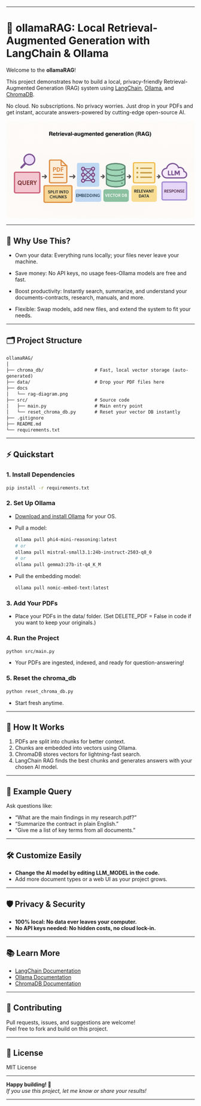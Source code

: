 
---

# 🚀 ollamaRAG: Local Retrieval-Augmented Generation with LangChain & Ollama

Welcome to the **ollamaRAG**!  

This project demonstrates how to build a local, privacy-friendly Retrieval-Augmented Generation (RAG) system using [LangChain](https://www.langchain.com/), [Ollama](https://ollama.com/), and [ChromaDB](https://www.trychroma.com/).  

No cloud. No subscriptions. No privacy worries.
Just drop in your PDFs and get instant, accurate answers-powered by cutting-edge open-source AI.

![RAG System Diagram](docs/rag-diagram.png)

---

## 🌟 Why Use This?
- Own your data: Everything runs locally; your files never leave your machine.

- Save money: No API keys, no usage fees-Ollama models are free and fast.

- Boost productivity: Instantly search, summarize, and understand your documents-contracts, research, manuals, and more.

- Flexible: Swap models, add new files, and extend the system to fit your needs.

---

## 🗂️ Project Structure

```
ollamaRAG/
│
├── chroma_db/                   # Fast, local vector storage (auto-generated)
├── data/                        # Drop your PDF files here
├── docs
│   └── rag-diagram.png
├── src/                         # Source code
│   ├── main.py                  # Main entry point
│   └── reset_chroma_db.py       # Reset your vector DB instantly
├── .gitignore
├── README.md
└── requirements.txt
```

---

## ⚡ Quickstart

### 1. **Install Dependencies**

```bash
pip install -r requirements.txt
```

### 2. **Set Up Ollama**

- [Download and install Ollama](https://ollama.com/download) for your OS.

- Pull a model:
  ```bash
  ollama pull phi4-mini-reasoning:latest
  # or
  ollama pull mistral-small3.1:24b-instruct-2503-q8_0
  # or
  ollama pull gemma3:27b-it-q4_K_M
  ```
- Pull the embedding model:
  ```bash
  ollama pull nomic-embed-text:latest
  ```

### 3. **Add Your PDFs**

- Place your PDFs in the data/ folder.
(Set DELETE_PDF = False in code if you want to keep your originals.)

### 4. **Run the Project**

```bash
python src/main.py
```
- Your PDFs are ingested, indexed, and ready for question-answering!


### 5. **Reset the chroma_db**
```bash
python reset_chroma_db.py
```
- Start fresh anytime.


---

## 🧠 How It Works
1. PDFs are split into chunks for better context.
2. Chunks are embedded into vectors using Ollama.
3. ChromaDB stores vectors for lightning-fast search.
4. LangChain RAG finds the best chunks and generates answers with your chosen AI model.

---

## 📝 Example Query

Ask questions like:
- “What are the main findings in my research.pdf?”
- “Summarize the contract in plain English.”
- “Give me a list of key terms from all documents.”

---

## 🛠️ Customize Easily

- **Change the AI model by editing LLM_MODEL in the code.** 
- Add more document types or a web UI as your project grows.

---

## 🛡️ Privacy & Security

- **100% local: No data ever leaves your computer.**
- **No API keys needed: No hidden costs, no cloud lock-in.**

---

## 📚 Learn More

- [LangChain Documentation](https://python.langchain.com/docs/)
- [Ollama Documentation](https://ollama.com/)
- [ChromaDB Documentation](https://docs.trychroma.com/)

---

## 🤝 Contributing

Pull requests, issues, and suggestions are welcome!  
Feel free to fork and build on this project.

---

## 📄 License

MIT License

---

**Happy building! 🚀**  
*If you use this project, let me know or share your results!*

---